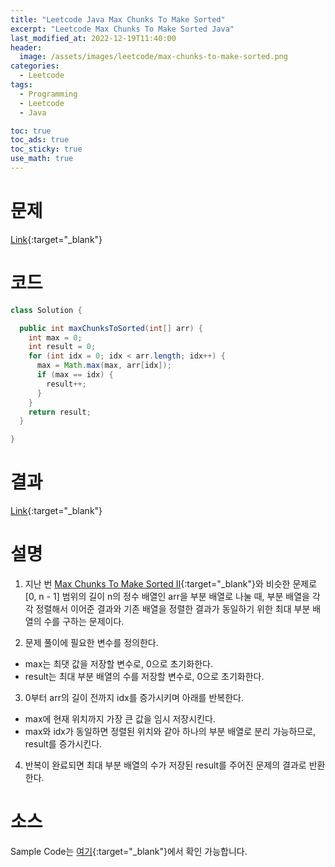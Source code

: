 ```yaml
---
title: "Leetcode Java Max Chunks To Make Sorted"
excerpt: "Leetcode Max Chunks To Make Sorted Java"
last_modified_at: 2022-12-19T11:40:00
header:
  image: /assets/images/leetcode/max-chunks-to-make-sorted.png
categories:
  - Leetcode
tags:
  - Programming
  - Leetcode
  - Java

toc: true
toc_ads: true
toc_sticky: true
use_math: true
---
```

# 문제
[Link](https://leetcode.com/problems/max-chunks-to-make-sorted){:target="_blank"}

# 코드
```java
class Solution {

  public int maxChunksToSorted(int[] arr) {
    int max = 0;
    int result = 0;
    for (int idx = 0; idx < arr.length; idx++) {
      max = Math.max(max, arr[idx]);
      if (max == idx) {
        result++;
      }
    }
    return result;
  }

}
```

# 결과
[Link](https://leetcode.com/problems/max-chunks-to-make-sorted-ii/submissions/861378708/){:target="_blank"}

# 설명
1. 지난 번 [Max Chunks To Make Sorted II](max-chunks-to-make-sorted-ii){:target="_blank"}와 비슷한 문제로 [0, n - 1] 범위의 길이 n의 정수 배열인 arr을 부분 배열로 나눌 때, 부분 배열을 각각 정렬해서 이어준 결과와 기존 배열을 정렬한 결과가 동일하기 위한 최대 부분 배열의 수를 구하는 문제이다.

2. 문제 풀이에 필요한 변수를 정의한다.
- max는 최댓 값을 저장할 변수로, 0으로 초기화한다.
- result는 최대 부분 배열의 수를 저장할 변수로, 0으로 초기화한다.

3. 0부터 arr의 길이 전까지 idx를 증가시키며 아래를 반복한다.
- max에 현재 위치까지 가장 큰 값을 임시 저장시킨다.
- max와 idx가 동일하면 정렬된 위치와 같아 하나의 부분 배열로 분리 가능하므로, result를 증가시킨다.

4. 반복이 완료되면 최대 부분 배열의 수가 저장된 result를 주어진 문제의 결과로 반환한다.

# 소스
Sample Code는 [여기](https://github.com/GracefulSoul/leetcode/blob/master/src/main/java/gracefulsoul/problems/MaxChunksToMakeSorted.java){:target="_blank"}에서 확인 가능합니다.